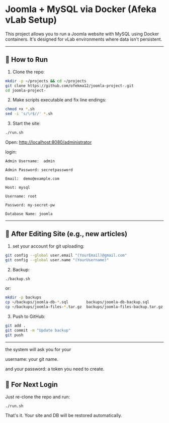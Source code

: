 # Joomla + MySQL via Docker (Afeka vLab Setup)

This project allows you to run a Joomla website with MySQL using Docker containers. It's designed for vLab environments where data isn't persistent.

---

## 🚀 How to Run

1. Clone the repo:
```bash
mkdir -p ~/projects && cd ~/projects
git clone https://github.com/ofekma12/joomla-project-.git
cd joomla-project-
```

2. Make scripts executable and fix line endings:
```bash
chmod +x *.sh
sed -i 's/\r$//' *.sh
```

3. Start the site:
```bash
./run.sh
```

Open: [http://localhost:8080/administrator](http://localhost:8080)

login:  

```
Admin Username:  admin

Admin Password: secretpassword

Email:  demo@example.com

Host: mysql

Username: root

Password: my-secret-pw

Database Name: joomla
```
---

## 💾 After Editing Site (e.g., new articles)

1. set your account for git uploading:
```bash
git config --global user.email "(YourEmail)@gmail.com"
git config --global user.name "(YourUsername)"
```
2. Backup:
```bash
./backup.sh
```
or: 
```bash
mkdir -p backups
cp ~/backups/joomla-db-*.sql        backups/joomla-db-backup.sql
cp ~/backups/joomla-files-*.tar.gz  backups/joomla-files-backup.tar.gz
```
3. Push to GitHub:
```bash
git add .
git commit -m "Update backup"
git push
```
---
the system will ask you for your 

username: your git name.

and your password: a token you need to create.

## 🔁 For Next Login

Just re-clone the repo and run:
```bash
./run.sh
```

That's it. Your site and DB will be restored automatically.
